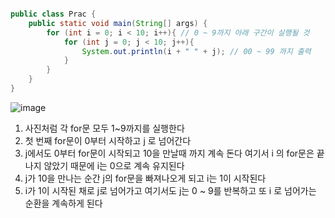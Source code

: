 ```java

public class Prac {
    public static void main(String[] args) {
        for (int i = 0; i < 10; i++){ // 0 ~ 9까지 아래 구간이 실행될 것
            for (int j = 0; j < 10; j++){
                System.out.println(i + " " + j); // 00 ~ 99 까지 출력
            }
        }
    }
}

```

![image](https://user-images.githubusercontent.com/78454649/156732180-96ca0103-f578-4922-addd-1876372abe37.png)

1. 사진처럼 각 for문 모두 1~9까지를 실행한다
2. 첫 번째 for문이 0부터 시작하고 j 로 넘어간다 
3. j에서도 0부터 for문이 시작되고 10을 만날때 까지 계속 돈다 여기서 i 의 for문은 끝나지 않았기 때문에 i는 0으로 계속 유지된다
4. j가 10을 만나는 순간 j의 for문을 빠져나오게 되고 i는 1이 시작된다
5. i가 1이 시작된 채로 j로 넘어가고 여기서도 j는 0 ~ 9를 반복하고 또 i 로 넘어가는 순환을 계속하게 된다



